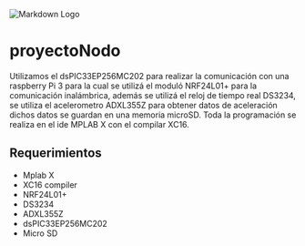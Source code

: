 <!-- Images -->
![Markdown Logo](https://markdown-here.com/img/icon256.png)

# proyectoNodo
Utilizamos el dsPIC33EP256MC202 para realizar la comunicación con una raspberry Pi 3 para la cual se utilizá el moduló NRF24L01+ para la comunicación inalámbrica, 
además se utilizá el reloj de tiempo real DS3234, se utiliza el acelerometro ADXL355Z para obtener datos de aceleración dichos datos se guardan en una memoria microSD.
Toda la programación se realiza en el ide MPLAB X con el compilar XC16.

## Requerimientos
* Mplab X
* XC16 compiler
* NRF24L01+
* DS3234
* ADXL355Z
* dsPIC33EP256MC202
* Micro SD



